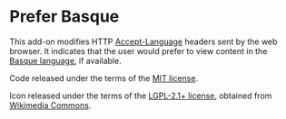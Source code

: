 # Prefer Basque

This add-on modifies HTTP [Accept-Language](https://www.w3.org/Protocols/rfc2616/rfc2616-sec14.html#sec14.4) headers sent by the web browser. It indicates that the user would prefer to view content in the [Basque language](https://en.wikipedia.org/wiki/Basque_language), if available.

Code released under the terms of the [MIT license](https://opensource.org/licenses/MIT).

Icon released under the terms of the [LGPL-2.1+ license](https://opensource.org/licenses/LGPL-2.1), obtained from [Wikimedia Commons](https://commons.wikimedia.org/wiki/File:Nuvola_Basque_Country_flag.svg).
